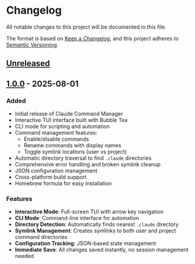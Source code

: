 # Changelog

All notable changes to this project will be documented in this file.

The format is based on [Keep a Changelog](https://keepachangelog.com/en/1.0.0/),
and this project adheres to [Semantic Versioning](https://semver.org/spec/v2.0.0.html).

## [Unreleased]

## [1.0.0] - 2025-08-01

### Added
- Initial release of Claude Command Manager
- Interactive TUI interface built with Bubble Tea
- CLI mode for scripting and automation
- Command management features:
  - Enable/disable commands
  - Rename commands with display names
  - Toggle symlink locations (user vs project)
- Automatic directory traversal to find `.claude` directories
- Comprehensive error handling and broken symlink cleanup
- JSON configuration management
- Cross-platform build support
- Homebrew formula for easy installation

### Features
- **Interactive Mode**: Full-screen TUI with arrow key navigation
- **CLI Mode**: Command-line interface for automation
- **Directory Detection**: Automatically finds nearest `.claude` directory
- **Symlink Management**: Creates symlinks to both user and project command directories
- **Configuration Tracking**: JSON-based state management
- **Immediate Save**: All changes saved instantly, no session management needed

[Unreleased]: https://github.com/sheltontolbert/claude_command_manager/compare/v1.0.0...HEAD
[1.0.0]: https://github.com/sheltontolbert/claude_command_manager/releases/tag/v1.0.0